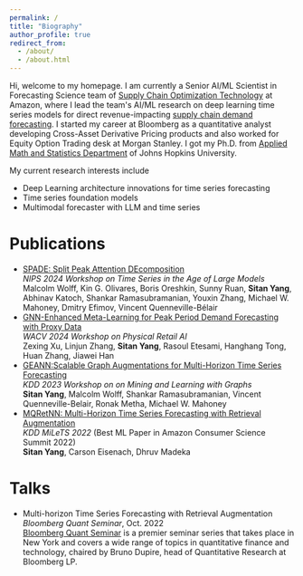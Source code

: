 ```yaml
---
permalink: /
title: "Biography"
author_profile: true
redirect_from: 
  - /about/
  - /about.html
---
```


Hi, welcome to my homepage. I am currently a Senior AI/ML Scientist in Forecasting Science team of [Supply Chain Optimization Technology](https://www.amazon.science/tag/supply-chain-optimization-technologies) at Amazon, where I lead the team's AI/ML research on deep learning time series models for direct revenue-impacting [supply chain demand forecasting](https://www.amazon.science/latest-news/the-history-of-amazons-forecasting-algorithm). I started my career at Bloomberg as a quantitative analyst developing Cross-Asset Derivative Pricing products and also worked for Equity Option Trading desk at Morgan Stanley. I got my Ph.D. from [Applied Math and Statistics Department](https://engineering.jhu.edu/ams/) of Johns Hopkins University. 

My current research interests include
   * Deep Learning architecture innovations for time series forecasting
   * Time series foundation models
   * Multimodal forecaster with LLM and time series

Publications
========
* [SPADE: Split Peak Attention DEcomposition](https://arxiv.org/abs/2411.05852) \
*NIPS 2024 Workshop on Time Series in the Age of Large Models* \
Malcolm Wolff, Kin G. Olivares, Boris Oreshkin, Sunny Ruan, **Sitan Yang**, Abhinav Katoch, Shankar Ramasubramanian, Youxin Zhang, Michael W. Mahoney, Dmitry Efimov, Vincent Quenneville-Bélair
* [GNN-Enhanced Meta-Learning for Peak Period Demand Forecasting with Proxy Data](https://arxiv.org/abs/2406.16221) \
*WACV 2024 Workshop on Physical Retail AI* \
Zexing Xu, Linjun Zhang, **Sitan Yang**, Rasoul Etesami, Hanghang Tong, Huan Zhang, Jiawei Han
* [GEANN:Scalable Graph Augmentations for Multi-Horizon Time Series Forecasting](https://arxiv.org/abs/2307.03595) \
*KDD 2023 Workshop on on Mining and Learning with Graphs* \
**Sitan Yang**, Malcolm Wolff, Shankar Ramasubramanian, Vincent Quenneville-Belair, Ronak Metha, Michael W. Mahoney
* [MQRetNN: Multi-Horizon Time Series Forecasting with Retrieval Augmentation](https://arxiv.org/abs/2207.10517) \
*KDD MiLeTS 2022* (Best ML Paper in Amazon Consumer Science Summit 2022)  \
**Sitan Yang**, Carson Eisenach, Dhruv Madeka

Talks
========
* Multi-horizon Time Series Forecasting with Retrieval Augmentation \
*Bloomberg Quant Seminar*, Oct. 2022 \
[Bloomberg Quant Seminar](https://www.bloomberg.com/professional/products/bloomberg-terminal/research/lab/seminar-series/) is a premier seminar series that takes place in New York and covers a wide range of topics in quantitative finance and technology, chaired by Bruno Dupire, head of Quantitative Research at Bloomberg LP.  

